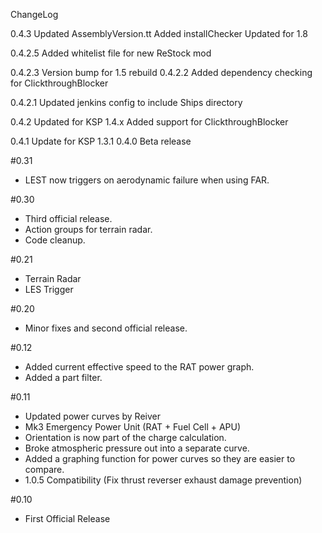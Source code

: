 ChangeLog

0.4.3
	Updated AssemblyVersion.tt
	Added installChecker
	Updated for 1.8

0.4.2.5
	Added whitelist file for new ReStock mod

0.4.2.3
	Version bump for 1.5 rebuild
0.4.2.2
	Added dependency checking for ClickthroughBlocker

0.4.2.1
	Updated jenkins config to include Ships directory

0.4.2
	Updated for KSP 1.4.x
	Added support for ClickthroughBlocker

0.4.1
	Update for KSP 1.3.1
0.4.0
	Beta release

#0.31
- LEST now triggers on aerodynamic failure when using FAR.

#0.30
- Third official release.
- Action groups for terrain radar.
- Code cleanup.

#0.21
- Terrain Radar
- LES Trigger

#0.20
- Minor fixes and second official release.

#0.12
- Added current effective speed to the RAT power graph.
- Added a part filter.

#0.11
- Updated power curves by Reiver
- Mk3 Emergency Power Unit (RAT + Fuel Cell + APU)
- Orientation is now part of the charge calculation.
- Broke atmospheric pressure out into a separate curve.
- Added a graphing function for power curves so they are easier to compare.
- 1.0.5 Compatibility (Fix thrust reverser exhaust damage prevention)

#0.10
- First Official Release
